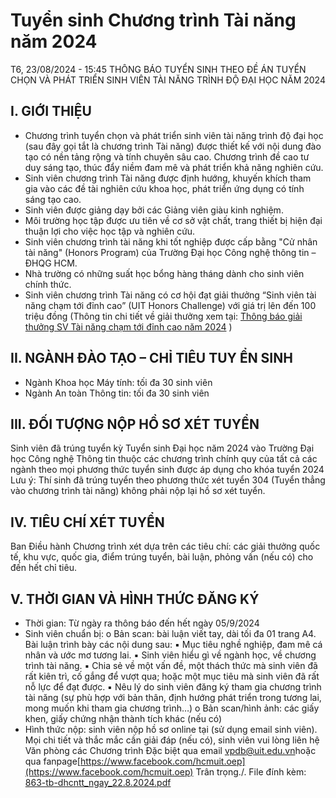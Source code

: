 # Tuyển sinh Chương trình Tài năng năm 2024
T6, 23/08/2024 - 15:45
THÔNG BÁO TUYỂN SINH
THEO ĐỀ ÁN TUYỂN CHỌN VÀ PHÁT TRIỂN SINH VIÊN TÀI NĂNG TRÌNH ĐỘ ĐẠI HỌC NĂM 2024
## I. GIỚI THIỆU
- Chương trình tuyển chọn và phát triển sinh viên tài năng trình độ đại học (sau đây gọi tắt là chương trình Tài năng) được thiết kế với nội dung đào tạo có nền tảng rộng và tính chuyên sâu cao. Chương trình đề cao tư duy sáng tạo, thúc đẩy niềm đam mê và phát triển khả năng nghiên cứu.
- Sinh viên chương trình Tài năng được định hướng, khuyến khích tham gia vào các đề tài nghiên cứu khoa học, phát triển ứng dụng có tính sáng tạo cao.
- Sinh viên được giảng dạy bởi các Giảng viên giàu kinh nghiệm.
- Môi trường học tập được ưu tiên về cơ sở vật chất, trang thiết bị hiện đại thuận lợi cho việc học tập và nghiên cứu.
- Sinh viên chương trình tài năng khi tốt nghiệp được cấp bằng "Cử nhân tài năng" (Honors Program) của Trường Đại học Công nghệ thông tin – ĐHQG HCM.
- Nhà trường có những suất học bổng hàng tháng dành cho sinh viên chính thức.
- Sinh viên chương trình Tài năng có cơ hội đạt giải thưởng “Sinh viên tài năng chạm tới đỉnh cao” (UIT Honors Challenge) với giá trị lên đến 100 triệu đồng (Thông tin chi tiết về giải thưởng xem tại:  [Thông báo giải thưởng SV Tài năng chạm tới đỉnh cao năm 2024](https://oep.uit.edu.vn/vi/hb-giai-thuong-sv-tai-nang-cham-toi-dinh-cao-nam-2024)  )
## II. NGÀNH ĐÀO TẠO – CHỈ TIÊU TUY  ỂN SINH
- Ngành Khoa học Máy tính: tối đa 30 sinh viên
- Ngành An toàn Thông tin: tối đa 30 sinh viên
## III. ĐỐI TƯỢNG NỘP HỒ SƠ XÉT TUYỂN
Sinh viên đã trúng tuyển kỳ Tuyển sinh Đại học năm 2024 vào Trường Đại học Công nghệ Thông tin  thuộc các chương trình chính quy của tất cả các ngành theo mọi phương thức tuyển sinh được áp dụng cho khóa tuyển 2024
Lưu ý: Thí sinh đã trúng tuyển theo phương thức xét tuyển 304 (Tuyển thẳng vào chương trình tài năng) không phải nộp lại hồ sơ xét tuyển.
## IV. TIÊU CHÍ XÉT TUYỂN
Ban Điều hành Chương trình xét dựa trên các tiêu chí: các giải thưởng quốc tế, khu vực, quốc gia, điểm trúng tuyển, bài luận, phỏng vấn (nếu có) cho đến hết chỉ tiêu.
## V. THỜI GIAN VÀ HÌNH THỨC ĐĂNG KÝ
- Thời gian: Từ ngày ra thông báo đến hết  ngày 05/9/2024
- Sinh viên chuẩn bị:
o Bản scan: bài luận viết tay, dài tối đa 01 trang A4. Bài luận trình bày các nội dung sau:
▪ Mục tiêu nghề nghiệp, đam mê cá nhân và ước mơ tương lai.
▪ Sinh viên hiểu gì về ngành học, về chương trình tài năng.
▪ Chia sẻ về một vấn đề, một thách thức mà sinh viên đã rất kiên trì, cố gắng để vượt qua; hoặc một mục tiêu mà sinh viên đã rất nỗ lực để đạt được.
▪ Nêu lý do sinh viên đăng ký tham gia chương trình tài năng (sự phù hợp với bản thân, định hướng phát triển trong tương lai, mong muốn khi tham gia chương trình…)
o Bản scan/hình ảnh: các giấy khen, giấy chứng nhận thành tích khác (nếu có)
- Hình thức nộp: sinh viên nộp hồ sơ online tại 
(sử dụng email sinh viên).
Mọi chi tiết và thắc mắc cần giải đáp (nếu có), sinh viên vui lòng liên hệ Văn phòng các Chương trình Đặc biệt qua email  [vpdb@uit.edu.vn](mailto:vpdb@uit.edu.vn)hoặc qua fanpage[https://www.facebook.com/hcmuit.oep](https://www.facebook.com/hcmuit.oep)
Trân trọng./.
File đính kèm:
 [863-tb-dhcntt\_ngay\_22.8.2024.pdf](https://tuyensinh.uit.edu.vn/sites/default/files/uploads/files/202408/863-tb-dhcntt_ngay_22.8.2024.pdf)